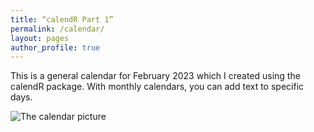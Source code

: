 ```yaml
---
title: “calendR Part 1”
permalink: /calendar/
layout: pages
author_profile: true
---
```


This is a general calendar for February 2023 which I created using the calendR package. With monthly calendars, you can add text to specific days.

![The calendar picture](/assets/februarycalendar.jpg)





